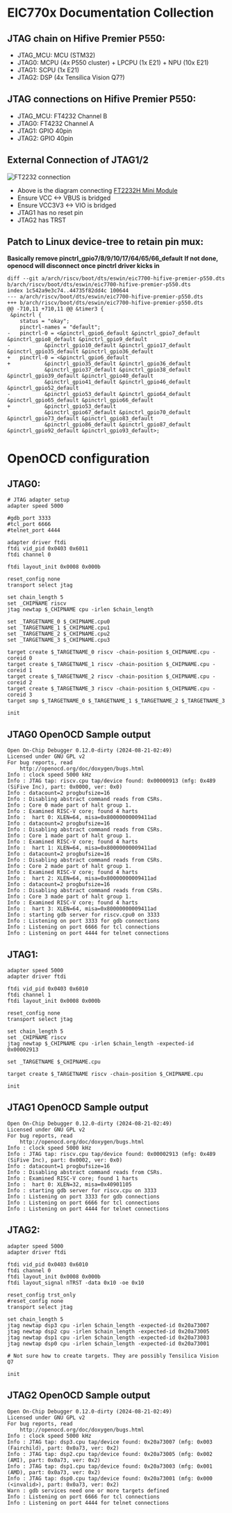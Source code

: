 # EIC770x Documentation Collection

## JTAG chain on Hifive Premier P550:
- JTAG_MCU: MCU (STM32)
- JTAG0: MCPU (4x P550 cluster) + LPCPU (1x E21) + NPU (10x E21)
- JTAG1: SCPU (1x E21)
- JTAG2: DSP (4x Tensilica Vision Q7?)

## JTAG connections on Hifive Premier P550:
- JTAG_MCU: FT4232 Channel B
- JTAG0: FT4232 Channel A
- JTAG1: GPIO 40pin
- JTAG2: GPIO 40pin

## External Connection of JTAG1/2
![FT2232 connection](./ft2232-jtag.png)
- Above is the diagram connecting [FT2232H Mini Module](https://ftdichip.com/wp-content/uploads/2020/07/DS_FT2232H_Mini_Module.pdf)
- Ensure VCC <-> VBUS is bridged
- Ensure VCC3V3 <-> VIO is bridged
- JTAG1 has no reset pin
- JTAG2 has TRST

## Patch to Linux device-tree to retain pin mux:
**Basically remove pinctrl_gpio7/8/9/10/17/64/65/66_default**
**If not done, openocd will disconnect once pinctrl driver kicks in**
```
diff --git a/arch/riscv/boot/dts/eswin/eic7700-hifive-premier-p550.dts b/arch/riscv/boot/dts/eswin/eic7700-hifive-premier-p550.dts
index 1c542a9e3c74..44735f82dd4c 100644
--- a/arch/riscv/boot/dts/eswin/eic7700-hifive-premier-p550.dts
+++ b/arch/riscv/boot/dts/eswin/eic7700-hifive-premier-p550.dts
@@ -710,11 +710,11 @@ &timer3 {
 &pinctrl {
 	status = "okay";
 	pinctrl-names = "default";
-	pinctrl-0 = <&pinctrl_gpio6_default &pinctrl_gpio7_default &pinctrl_gpio8_default &pinctrl_gpio9_default
-			&pinctrl_gpio10_default &pinctrl_gpio17_default &pinctrl_gpio35_default &pinctrl_gpio36_default
+	pinctrl-0 = <&pinctrl_gpio6_default
+			&pinctrl_gpio35_default &pinctrl_gpio36_default
 			&pinctrl_gpio37_default &pinctrl_gpio38_default &pinctrl_gpio39_default &pinctrl_gpio40_default
 			&pinctrl_gpio41_default &pinctrl_gpio46_default &pinctrl_gpio52_default
-			&pinctrl_gpio53_default &pinctrl_gpio64_default &pinctrl_gpio65_default &pinctrl_gpio66_default
+			&pinctrl_gpio53_default
 			&pinctrl_gpio67_default &pinctrl_gpio70_default &pinctrl_gpio73_default &pinctrl_gpio83_default
 			&pinctrl_gpio86_default &pinctrl_gpio87_default &pinctrl_gpio92_default &pinctrl_gpio93_default>;
```

# OpenOCD configuration

## JTAG0:
```
# JTAG adapter setup
adapter speed 5000

#gdb_port 3333
#tcl_port 6666
#telnet_port 4444

adapter driver ftdi
ftdi vid_pid 0x0403 0x6011
ftdi channel 0

ftdi layout_init 0x0008 0x000b

reset_config none
transport select jtag

set chain_length 5
set _CHIPNAME riscv
jtag newtap $_CHIPNAME cpu -irlen $chain_length

set _TARGETNAME_0 $_CHIPNAME.cpu0
set _TARGETNAME_1 $_CHIPNAME.cpu1
set _TARGETNAME_2 $_CHIPNAME.cpu2
set _TARGETNAME_3 $_CHIPNAME.cpu3

target create $_TARGETNAME_0 riscv -chain-position $_CHIPNAME.cpu -coreid 0
target create $_TARGETNAME_1 riscv -chain-position $_CHIPNAME.cpu -coreid 1
target create $_TARGETNAME_2 riscv -chain-position $_CHIPNAME.cpu -coreid 2
target create $_TARGETNAME_3 riscv -chain-position $_CHIPNAME.cpu -coreid 3
target smp $_TARGETNAME_0 $_TARGETNAME_1 $_TARGETNAME_2 $_TARGETNAME_3

init
```
## JTAG0 OpenOCD Sample output
```
Open On-Chip Debugger 0.12.0-dirty (2024-08-21-02:49)
Licensed under GNU GPL v2
For bug reports, read
	http://openocd.org/doc/doxygen/bugs.html
Info : clock speed 5000 kHz
Info : JTAG tap: riscv.cpu tap/device found: 0x00000913 (mfg: 0x489 (SiFive Inc), part: 0x0000, ver: 0x0)
Info : datacount=2 progbufsize=16
Info : Disabling abstract command reads from CSRs.
Info : Core 0 made part of halt group 1.
Info : Examined RISC-V core; found 4 harts
Info :  hart 0: XLEN=64, misa=0x80000000009411ad
Info : datacount=2 progbufsize=16
Info : Disabling abstract command reads from CSRs.
Info : Core 1 made part of halt group 1.
Info : Examined RISC-V core; found 4 harts
Info :  hart 1: XLEN=64, misa=0x80000000009411ad
Info : datacount=2 progbufsize=16
Info : Disabling abstract command reads from CSRs.
Info : Core 2 made part of halt group 1.
Info : Examined RISC-V core; found 4 harts
Info :  hart 2: XLEN=64, misa=0x80000000009411ad
Info : datacount=2 progbufsize=16
Info : Disabling abstract command reads from CSRs.
Info : Core 3 made part of halt group 1.
Info : Examined RISC-V core; found 4 harts
Info :  hart 3: XLEN=64, misa=0x80000000009411ad
Info : starting gdb server for riscv.cpu0 on 3333
Info : Listening on port 3333 for gdb connections
Info : Listening on port 6666 for tcl connections
Info : Listening on port 4444 for telnet connections
```
## JTAG1:
```
adapter speed 5000
adapter driver ftdi

ftdi vid_pid 0x0403 0x6010
ftdi channel 1
ftdi layout_init 0x0008 0x000b

reset_config none
transport select jtag

set chain_length 5
set _CHIPNAME riscv
jtag newtap $_CHIPNAME cpu -irlen $chain_length -expected-id 0x00002913

set _TARGETNAME $_CHIPNAME.cpu

target create $_TARGETNAME riscv -chain-position $_CHIPNAME.cpu

init
```
## JTAG1 OpenOCD Sample output
```
Open On-Chip Debugger 0.12.0-dirty (2024-08-21-02:49)
Licensed under GNU GPL v2
For bug reports, read
	http://openocd.org/doc/doxygen/bugs.html
Info : clock speed 5000 kHz
Info : JTAG tap: riscv.cpu tap/device found: 0x00002913 (mfg: 0x489 (SiFive Inc), part: 0x0002, ver: 0x0)
Info : datacount=1 progbufsize=16
Info : Disabling abstract command reads from CSRs.
Info : Examined RISC-V core; found 1 harts
Info :  hart 0: XLEN=32, misa=0x40901105
Info : starting gdb server for riscv.cpu on 3333
Info : Listening on port 3333 for gdb connections
Info : Listening on port 6666 for tcl connections
Info : Listening on port 4444 for telnet connections
```
## JTAG2:
```
adapter speed 5000
adapter driver ftdi

ftdi vid_pid 0x0403 0x6010
ftdi channel 0
ftdi layout_init 0x0008 0x000b
ftdi layout_signal nTRST -data 0x10 -oe 0x10

reset_config trst_only
#reset_config none
transport select jtag

set chain_length 5
jtag newtap dsp3 cpu -irlen $chain_length -expected-id 0x20a73007
jtag newtap dsp2 cpu -irlen $chain_length -expected-id 0x20a73005
jtag newtap dsp1 cpu -irlen $chain_length -expected-id 0x20a73003
jtag newtap dsp0 cpu -irlen $chain_length -expected-id 0x20a73001

# Not sure how to create targets. They are possibly Tensilica Vision Q7

init
```
## JTAG2 OpenOCD Sample output
```
Open On-Chip Debugger 0.12.0-dirty (2024-08-21-02:49)
Licensed under GNU GPL v2
For bug reports, read
	http://openocd.org/doc/doxygen/bugs.html
Info : clock speed 5000 kHz
Info : JTAG tap: dsp3.cpu tap/device found: 0x20a73007 (mfg: 0x003 (Fairchild), part: 0x0a73, ver: 0x2)
Info : JTAG tap: dsp2.cpu tap/device found: 0x20a73005 (mfg: 0x002 (AMI), part: 0x0a73, ver: 0x2)
Info : JTAG tap: dsp1.cpu tap/device found: 0x20a73003 (mfg: 0x001 (AMD), part: 0x0a73, ver: 0x2)
Info : JTAG tap: dsp0.cpu tap/device found: 0x20a73001 (mfg: 0x000 (<invalid>), part: 0x0a73, ver: 0x2)
Warn : gdb services need one or more targets defined
Info : Listening on port 6666 for tcl connections
Info : Listening on port 4444 for telnet connections
```
